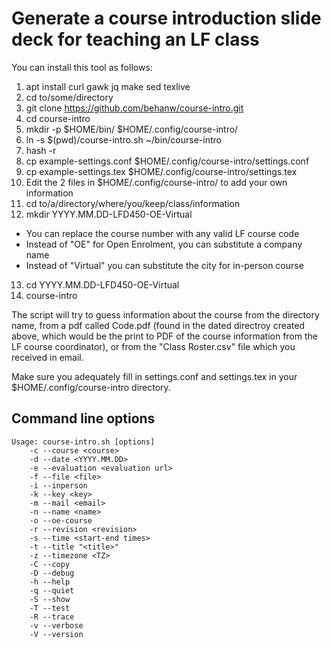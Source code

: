 # Generate a course introduction slide deck for teaching an LF class

You can install this tool as follows:

1. apt install curl gawk jq make sed texlive
1. cd to/some/directory
1. git clone https://github.com/behanw/course-intro.git
1. cd course-intro
1. mkdir -p $HOME/bin/ $HOME/.config/course-intro/
1. ln -s $(pwd)/course-intro.sh ~/bin/course-intro
1. hash -r
1. cp example-settings.conf $HOME/.config/course-intro/settings.conf
1. cp example-settings.tex $HOME/.config/course-intro/settings.tex
1. Edit the 2 files in $HOME/.config/course-intro/ to add your own information
1. cd to/a/directory/where/you/keep/class/information
1. mkdir YYYY.MM.DD-LFD450-OE-Virtual
  * You can replace the course number with any valid LF course code
  * Instead of "OE" for Open Enrolment, you can substitute a company name
  * Instead of "Virtual" you can substitute the city for in-person course
13. cd YYYY.MM.DD-LFD450-OE-Virtual
14. course-intro

The script will try to guess information about the course from the directory
name, from a pdf called Code.pdf (found in the dated directroy created above,
which would be the print to PDF of the course information from the LF course
coordinator), or from the "Class Roster.csv" file which you received in email.

Make sure you adequately fill in settings.conf and settings.tex in your
$HOME/.config/course-intro directory.

## Command line options

    Usage: course-intro.sh [options]
        -c --course <course>
        -d --date <YYYY.MM.DD>
        -e --evaluation <evaluation url>
        -f --file <file>
        -i --inperson
        -k --key <key>
        -m --mail <email>
        -n --name <name>
        -o --oe-course
        -r --revision <revision>
        -s --time <start-end times>
        -t --title "<title>"
        -z --timezone <TZ>
        -C --copy
        -D --debug
        -h --help
        -q --quiet
        -S --show
        -T --test
        -R --trace
        -v --verbose
        -V --version
